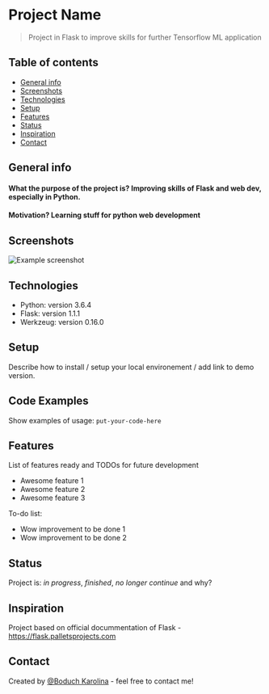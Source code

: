 # Project Name
> Project in Flask to improve skills for further Tensorflow ML application

## Table of contents
* [General info](#general-info)
* [Screenshots](#screenshots)
* [Technologies](#technologies)
* [Setup](#setup)
* [Features](#features)
* [Status](#status)
* [Inspiration](#inspiration)
* [Contact](#contact)

## General info
#### What the purpose of the project is?  Improving skills of Flask and web dev, especially in Python.
#### Motivation? Learning stuff for python web development

## Screenshots
![Example screenshot](./img/screenshot.png)

## Technologies
* Python: version 3.6.4
* Flask: version 1.1.1
* Werkzeug: version 0.16.0

## Setup
Describe how to install / setup your local environement / add link to demo version.

## Code Examples
Show examples of usage:
`put-your-code-here`

## Features
List of features ready and TODOs for future development
* Awesome feature 1
* Awesome feature 2
* Awesome feature 3

To-do list:
* Wow improvement to be done 1
* Wow improvement to be done 2

## Status
Project is: _in progress_, _finished_, _no longer continue_ and why?

## Inspiration
Project based on official docummentation of Flask - https://flask.palletsprojects.com

## Contact
Created by [@Boduch Karolina](boduch.karolina.a@gmail.com) - feel free to contact me!
